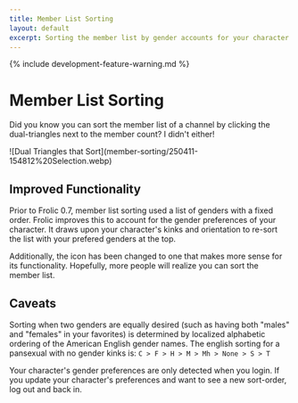 ```yaml
---
title: Member List Sorting
layout: default
excerpt: Sorting the member list by gender accounts for your character's preferences.
---
```

{% include development-feature-warning.md %}

# Member List Sorting
Did you know you can sort the member list of a channel by clicking the dual-triangles next to the member count? I didn't either!

<div class="centered" markdown="1">
![Dual Triangles that Sort](member-sorting/250411-154812%20Selection.webp)
</div>


## Improved Functionality
Prior to Frolic 0.7, member list sorting used a list of genders with a fixed order. Frolic improves this to account for the gender preferences of your character. It draws upon your character's kinks and orientation to re-sort the list with your prefered genders at the top.

Additionally, the icon has been changed to one that makes more sense for its functionality. Hopefully, more people will realize you can sort the member list.


## Caveats
Sorting when two genders are equally desired (such as having both "males" and "females" in your favorites) is determined by localized alphabetic ordering of the American English gender names. The english sorting for a pansexual with no gender kinks is: `C > F > H > M > Mh > None > S > T`

Your character's gender preferences are only detected when you login. If you update your character's preferences and want to see a new sort-order, log out and back in.
